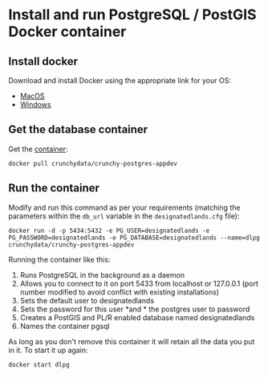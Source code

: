 # Install and run PostgreSQL / PostGIS Docker container

## Install docker

Download and install Docker using the appropriate link for your OS:

- [MacOS](https://download.docker.com/mac/stable/Docker.dmg)
- [Windows](https://download.docker.com/win/stable/Docker%20Desktop%20Installer.exe)


## Get the database container

Get the [container](https://hub.docker.com/r/crunchydata/crunchy-postgres-appdev):

`docker pull crunchydata/crunchy-postgres-appdev`

## Run the container

Modify and run this command as per your requirements (matching the parameters within the `db_url` variable in the `designatedlands.cfg` file):

`docker run -d -p 5434:5432 -e PG_USER=designatedlands -e PG_PASSWORD=designatedlands -e PG_DATABASE=designatedlands --name=dlpg crunchydata/crunchy-postgres-appdev`

Running the container like this:

1. Runs PostgreSQL in the background as a daemon
2. Allows you to connect to it on port 5433 from localhost or 127.0.0.1 (port number modified to avoid conflict with existing installations)
3. Sets the default user to designatedlands
4. Sets the password for this user *and * the postgres user to password
5. Creates a PostGIS and PL/R enabled database named designatedlands
6. Names the container pgsql

As long as you don't remove this container it will retain all the data you put in it. To start it up again:

 `docker start dlpg`